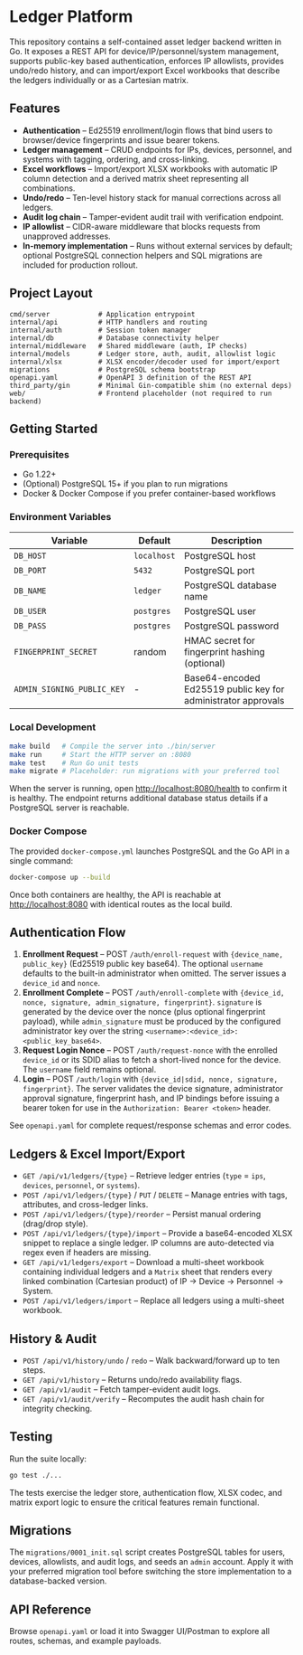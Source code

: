 # Ledger Platform

This repository contains a self-contained asset ledger backend written in Go. It exposes a REST API for device/IP/personnel/system management, supports public-key based authentication, enforces IP allowlists, provides undo/redo history, and can import/export Excel workbooks that describe the ledgers individually or as a Cartesian matrix.

## Features

- **Authentication** – Ed25519 enrollment/login flows that bind users to browser/device fingerprints and issue bearer tokens.
- **Ledger management** – CRUD endpoints for IPs, devices, personnel, and systems with tagging, ordering, and cross-linking.
- **Excel workflows** – Import/export XLSX workbooks with automatic IP column detection and a derived matrix sheet representing all combinations.
- **Undo/redo** – Ten-level history stack for manual corrections across all ledgers.
- **Audit log chain** – Tamper-evident audit trail with verification endpoint.
- **IP allowlist** – CIDR-aware middleware that blocks requests from unapproved addresses.
- **In-memory implementation** – Runs without external services by default; optional PostgreSQL connection helpers and SQL migrations are included for production rollout.

## Project Layout

```
cmd/server            # Application entrypoint
internal/api          # HTTP handlers and routing
internal/auth         # Session token manager
internal/db           # Database connectivity helper
internal/middleware   # Shared middleware (auth, IP checks)
internal/models       # Ledger store, auth, audit, allowlist logic
internal/xlsx         # XLSX encoder/decoder used for import/export
migrations            # PostgreSQL schema bootstrap
openapi.yaml          # OpenAPI 3 definition of the REST API
third_party/gin       # Minimal Gin-compatible shim (no external deps)
web/                  # Frontend placeholder (not required to run backend)
```

## Getting Started

### Prerequisites

- Go 1.22+
- (Optional) PostgreSQL 15+ if you plan to run migrations
- Docker & Docker Compose if you prefer container-based workflows

### Environment Variables

| Variable             | Default     | Description                                      |
|----------------------|-------------|--------------------------------------------------|
| `DB_HOST`            | `localhost` | PostgreSQL host                                  |
| `DB_PORT`            | `5432`      | PostgreSQL port                                  |
| `DB_NAME`            | `ledger`    | PostgreSQL database name                         |
| `DB_USER`            | `postgres`  | PostgreSQL user                                  |
| `DB_PASS`            | `postgres`  | PostgreSQL password                              |
| `FINGERPRINT_SECRET` | random      | HMAC secret for fingerprint hashing (optional)   |
| `ADMIN_SIGNING_PUBLIC_KEY` | -           | Base64-encoded Ed25519 public key for administrator approvals |

### Local Development

```bash
make build   # Compile the server into ./bin/server
make run     # Start the HTTP server on :8080
make test    # Run Go unit tests
make migrate # Placeholder: run migrations with your preferred tool
```

When the server is running, open <http://localhost:8080/health> to confirm it is healthy. The endpoint returns additional database status details if a PostgreSQL server is reachable.

### Docker Compose

The provided `docker-compose.yml` launches PostgreSQL and the Go API in a single command:

```bash
docker-compose up --build
```

Once both containers are healthy, the API is reachable at <http://localhost:8080> with identical routes as the local build.

## Authentication Flow

1. **Enrollment Request** – POST `/auth/enroll-request` with `{device_name, public_key}` (Ed25519 public key base64). The optional `username` defaults to the built-in administrator when omitted. The server issues a `device_id` and `nonce`.
2. **Enrollment Complete** – POST `/auth/enroll-complete` with `{device_id, nonce, signature, admin_signature, fingerprint}`. `signature` is generated by the device over the nonce (plus optional fingerprint payload), while `admin_signature` must be produced by the configured administrator key over the string `<username>:<device_id>:<public_key_base64>`.
3. **Request Login Nonce** – POST `/auth/request-nonce` with the enrolled `device_id` or its SDID alias to fetch a short-lived nonce for the device. The `username` field remains optional.
4. **Login** – POST `/auth/login` with `{device_id|sdid, nonce, signature, fingerprint}`. The server validates the device signature, administrator approval signature, fingerprint hash, and IP bindings before issuing a bearer token for use in the `Authorization: Bearer <token>` header.

See `openapi.yaml` for complete request/response schemas and error codes.

## Ledgers & Excel Import/Export

- `GET /api/v1/ledgers/{type}` – Retrieve ledger entries (`type` = `ips`, `devices`, `personnel`, or `systems`).
- `POST /api/v1/ledgers/{type}` / `PUT` / `DELETE` – Manage entries with tags, attributes, and cross-ledger links.
- `POST /api/v1/ledgers/{type}/reorder` – Persist manual ordering (drag/drop style).
- `POST /api/v1/ledgers/{type}/import` – Provide a base64-encoded XLSX snippet to replace a single ledger. IP columns are auto-detected via regex even if headers are missing.
- `GET /api/v1/ledgers/export` – Download a multi-sheet workbook containing individual ledgers and a `Matrix` sheet that renders every linked combination (Cartesian product) of IP → Device → Personnel → System.
- `POST /api/v1/ledgers/import` – Replace all ledgers using a multi-sheet workbook.

## History & Audit

- `POST /api/v1/history/undo` / `redo` – Walk backward/forward up to ten steps.
- `GET /api/v1/history` – Returns undo/redo availability flags.
- `GET /api/v1/audit` – Fetch tamper-evident audit logs.
- `GET /api/v1/audit/verify` – Recomputes the audit hash chain for integrity checking.

## Testing

Run the suite locally:

```bash
go test ./...
```

The tests exercise the ledger store, authentication flow, XLSX codec, and matrix export logic to ensure the critical features remain functional.

## Migrations

The `migrations/0001_init.sql` script creates PostgreSQL tables for users, devices, allowlists, and audit logs, and seeds an `admin` account. Apply it with your preferred migration tool before switching the store implementation to a database-backed version.

## API Reference

Browse `openapi.yaml` or load it into Swagger UI/Postman to explore all routes, schemas, and example payloads.
